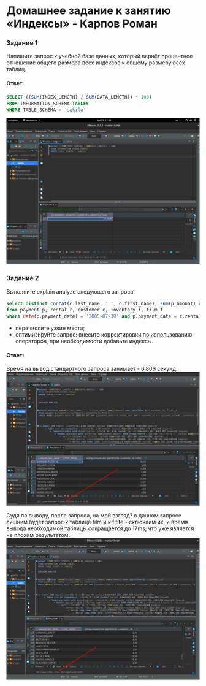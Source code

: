# Домашнее задание к занятию «Индексы» - Карпов Роман

### Задание 1

Напишите запрос к учебной базе данных, который вернёт процентное отношение общего размера всех индексов к общему размеру всех таблиц.

#### Ответ: 

```sql
SELECT ((SUM(INDEX_LENGTH) / SUM(DATA_LENGTH)) * 100) 
FROM INFORMATION_SCHEMA.TABLES
WHERE TABLE_SCHEMA = 'sakila'
```
![Скрин](https://github.com/Karhq/12.5_hw_indexes/blob/main/Nom1.png)

### Задание 2

Выполните explain analyze следующего запроса:
```sql
select distinct concat(c.last_name, ' ', c.first_name), sum(p.amount) over (partition by c.customer_id, f.title)
from payment p, rental r, customer c, inventory i, film f
where date(p.payment_date) = '2005-07-30' and p.payment_date = r.rental_date and r.customer_id = c.customer_id and i.inventory_id = r.inventory_id
```
- перечислите узкие места;
- оптимизируйте запрос: внесите корректировки по использованию операторов, при необходимости добавьте индексы.


#### Ответ: 

Время на вывод стандартного запроса занимает - 6.806 секунд.  
![Скрин](https://github.com/Karhq/12.5_hw_indexes/blob/main/Nom2.png)  

Судя по выводу, после запроса, на мой взгляд? в данном запросе лишним будет запрос к таблице film и к f.tite - сключаем их, и время вывода необходимой таблицы сокращается до 17ms, что уже является не плохим результатом.   
![Скрин](https://github.com/Karhq/12.5_hw_indexes/blob/main/Nom3.png)  
